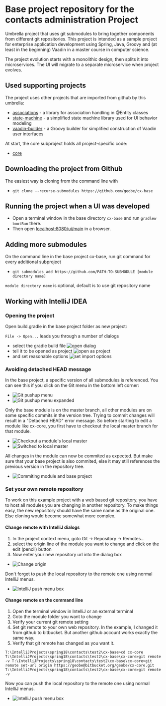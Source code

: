 # Base project repository for the contacts administration Project
Umbrella project that uses git submodules to bring together components
from different git repositories. This project is intended as a sample
project for enterprise application development using Spring, Java, Groovy
and (at least in the beginning) Vaadin in a master course in computer science.

The project evolution starts with a monolithic design, then splits it into 
microservices.
The UI will migrate to a separate microservice when project evolves.

## Used supporting projects
The project uses other projects that are imported from github by this umbrella:
* [associations](https://github.com/geobe/associations) - a library for association 
handling in @Entity classes
* [state-machine](https://github.com/geobe/state-machine) - a simplified state machine
library used for UI behavior modeling
* [vaadin-builder](https://github.com/geobe/vaadin-builder) - a Groovy builder for
simplified construction of Vaadin user interfaces

At start, the core subproject holds all project-specific code:
* [core](https://github.com/geobe/cx-core)
## Downloading the project from Github
The easiest way is cloning from the command line with 
* `git clone --recurse-submodules https://github.com/geobe/cx-base`
## Running the project when a UI was developed
* Open a terminal window in the base directory `cx-base` and run `gradlew bootRun` there.
* Then open [localhost:8080/ui/main](http://localhost:8080/ui/main) in a browser.
## Adding more submodules
On the command line in the base project cx-base, 
run git command for every additional subproject
* `git submodules add https://github.com/PATH-TO-SUBMODULE [module directory name]`

`module directory name` is optional, default is to use git repository name

## Working with IntelliJ IDEA
### Opening the project
Open build.gradle in the base project folder as new project:

`File -> Open...` leads you through a number of dialogs
* select the gradle build file ![open dialog](https://github.com/geobe/cx-base/blob/master/xopenprj0.jpg)
* tell it to be opened as project ![open as project](https://github.com/geobe/cx-base/blob/master/xopenprj1.jpg)
* and set reasonable options ![set import options](https://github.com/geobe/cx-base/blob/master/xopenprj2.jpg)

### Avoiding detached HEAD message
In the base project, a specific version of all submodules is referenced. 
You can see this if you click on the Git menu in the bottom left corner:
* ![Git pushup menu](https://github.com/geobe/cx-base/blob/master/xcommit00.jpg)
* ![Git pushup menu expanded](https://github.com/geobe/cx-base/blob/master/xcommit01.jpg)

Only the base module is on the master branch, all other modules are on 
some specific commits in the version tree. 
Trying to commit changes will result in a "Detached HEAD" error message.
So before starting to edit a module like cx-core, you first have to checkout
the local master branch for that module.
* ![Checkout a module's local master](https://github.com/geobe/cx-base/blob/master/xcommit02.jpg)
* ![Switched to local master](https://github.com/geobe/cx-base/blob/master/xcommit03.jpg)

All changes in the module can now be commited as expected.
But make sure that your base project is also commited, else it may
still references the previous version in the repository tree.
* ![Commiting module and base project](https://github.com/geobe/cx-base/blob/master/xcommit04.jpg)

### Set your own remote repository
To work on this example project with a web based git repository, 
you have to host all modules you are changing in another repository.
To make things easy, the new repository should have the same name as the original one.
Else cloning would become somewhat more complex.
#### Change remote with IntelliJ dialogs
1. In the project context menu, goto Git -> Repository -> Remotes...
1. select the origin line of the module you want to change and click on the edit (pencil) button
1. Now enter your new repository url into the dialog box
* ![Change origin](https://github.com/geobe/cx-base/blob/master/xcommit10.jpg)

Don't forget to push the local repository to the remote one using normal IntelliJ menus.
* ![IntelliJ push menu box](https://github.com/geobe/cx-base/blob/master/xcommit07.jpg)

#### Change remote on the command line
1. Open the terminal window in IntelliJ or an external terminal
1. Goto the module folder you want to change
1. Verify your current git remote setting
1. Set git remote to your own web repository. 
In the example, I changed it from github to bitbucket.
But another github account works exactly the same way.
1. Verify that git remote has changed as you want it.

`T:\IntelliJProjects\spring18\contacts\test2\cx-base>cd cx-core
 T:\IntelliJProjects\spring18\contacts\test2\cx-base\cx-core>git remote -v
 T:\IntelliJProjects\spring18\contacts\test2\cx-base\cx-core>git remote set-url origin https://geobe@bitbucket.org/geobe/cx-core.git
 T:\IntelliJProjects\spring18\contacts\test2\cx-base\cx-core>git remote -v` 
 
 Now you can push the local repository to the remote one using normal IntelliJ menus.
 * ![IntelliJ push menu box](https://github.com/geobe/cx-base/blob/master/xcommit06.jpg)

